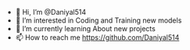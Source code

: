 - 👋 Hi, I’m @Daniyal514
- 👀 I’m interested in Coding and Training new models 
- 🌱 I’m currently learning About new projects
- 📫 How to reach me https://github.com/Daniyal514

<!---
Daniyal514/Daniyal514 is a ✨ special ✨ repository because its `README.md` (this file) appears on your GitHub profile.
You can click the Preview link to take a look at your changes.
--->
